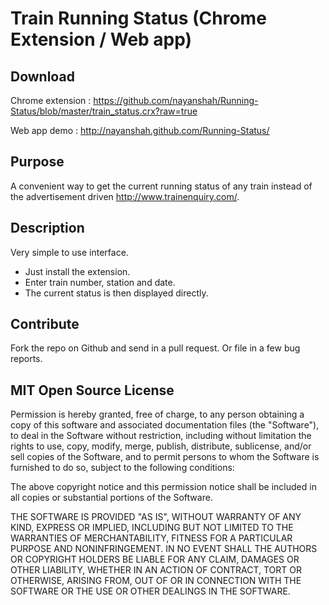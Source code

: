 # Train Running Status (Chrome Extension / Web app)

## Download

Chrome extension : https://github.com/nayanshah/Running-Status/blob/master/train_status.crx?raw=true

Web app demo : http://nayanshah.github.com/Running-Status/

## Purpose

A convenient way to get the current running status of any train instead of the advertisement driven http://www.trainenquiry.com/.

## Description

Very simple to use interface.

* Just install the extension.
* Enter train number, station and date.
* The current status is then displayed directly.

## Contribute

Fork the repo on Github and send in a pull request. Or file in a few bug reports.

## MIT Open Source License

Permission is hereby granted, free of charge, to any person obtaining a copy of this software and associated documentation files (the "Software"), to deal in the Software without restriction, including without limitation the rights to use, copy, modify, merge, publish, distribute, sublicense, and/or sell copies of the Software, and to permit persons to whom the Software is furnished to do so, subject to the following conditions:

The above copyright notice and this permission notice shall be included in all copies or substantial portions of the Software.

THE SOFTWARE IS PROVIDED "AS IS", WITHOUT WARRANTY OF ANY KIND, EXPRESS OR IMPLIED, INCLUDING BUT NOT LIMITED TO THE WARRANTIES OF MERCHANTABILITY, FITNESS FOR A PARTICULAR PURPOSE AND NONINFRINGEMENT. IN NO EVENT SHALL THE AUTHORS OR COPYRIGHT HOLDERS BE LIABLE FOR ANY CLAIM, DAMAGES OR OTHER LIABILITY, WHETHER IN AN ACTION OF CONTRACT, TORT OR OTHERWISE, ARISING FROM, OUT OF OR IN CONNECTION WITH THE SOFTWARE OR THE USE OR OTHER DEALINGS IN THE SOFTWARE.
